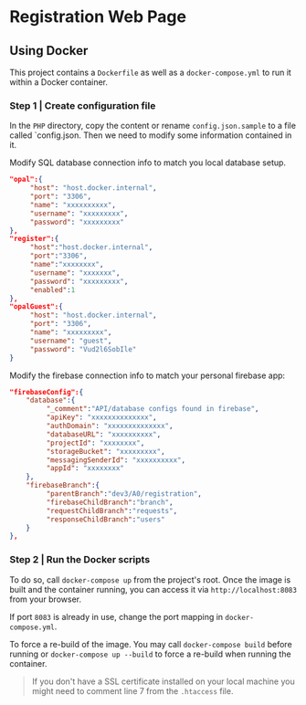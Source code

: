 # Registration Web Page

## Using Docker

This project contains a `Dockerfile` as well as a `docker-compose.yml` to run it within a Docker container.

### Step 1 | Create configuration file

In the `PHP` directory, copy the content or rename `config.json.sample` to a file called `config.json. Then we need to modify some information contained in it.

Modify SQL database connection info to match you local database setup.

``` json
"opal":{
     "host": "host.docker.internal",
     "port": "3306",
     "name": "xxxxxxxxxx",
     "username": "xxxxxxxxx",
     "password": "xxxxxxxxx"
},
"register":{
     "host":"host.docker.internal",
     "port":"3306",
     "name":"xxxxxxxx",
     "username": "xxxxxxx",
     "password": "xxxxxxxxx",
     "enabled":1
},
"opalGuest":{
     "host": "host.docker.internal",
     "port": "3306",
     "name": "xxxxxxxxx",
     "username": "guest",
     "password": "Vud2l6SobIle"
}
```

Modify the firebase connection info to match your personal firebase app:

``` json
"firebaseConfig":{
    "database":{
         "_comment":"API/database configs found in firebase",
         "apiKey": "xxxxxxxxxxxxxx",
         "authDomain": "xxxxxxxxxxxxxx",
         "databaseURL": "xxxxxxxxxx",
         "projectId": "xxxxxxxx",
         "storageBucket": "xxxxxxxxx",
         "messagingSenderId": "xxxxxxxxxx",
         "appId": "xxxxxxxx"
    },
    "firebaseBranch":{
         "parentBranch":"dev3/A0/registration",
         "firebaseChildBranch":"branch",
         "requestChildBranch":"requests",
         "responseChildBranch":"users"
    }
},
```

### Step 2 | Run the Docker scripts

To do so, call `docker-compose up` from the project's root. Once the image is built and the container running, you can access it via `http://localhost:8083` from your browser.

If port `8083` is already in use, change the port mapping in `docker-compose.yml`.

To force a re-build of the image. You may call `docker-compose build` before running or `docker-compose up --build` to force a re-build when running the container.

>If you don't have a SSL certificate installed on your local machine you might need to comment line 7 from the `.htaccess` file.
